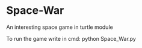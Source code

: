 # Space-War
An interesting space game in turtle module

To run the game write in cmd:
python Space_War.py
